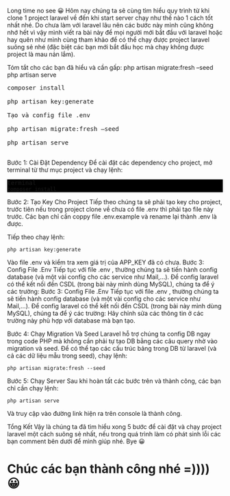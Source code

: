 
Long time no see 😀 Hôm nay chúng ta sẽ cùng tìm hiểu quy trình từ khi clone 1 project laravel về đến khi start server chạy như thế nào 1 cách tốt nhất nhé. Do chưa làm với laravel lâu nên các bước này mình cũng không nhớ hết vì vậy mình viết ra bài này để mọi người mới bắt đầu với laravel hoặc hay quên như mình cùng tham khảo để có thể chạy được project laravel suông sẻ nhé (đặc biệt các bạn mới bắt đầu học mà chạy không được project là mau nản lắm).

Tóm tắt cho các bạn đã hiểu và cần gấp:
php artisan migrate:fresh –seed
php artisan serve
<pre title="terminal" class="wp-block-code  language-properties"><div class="prism-titlename">composer install</div>
<div class="prism-titlename">php artisan key:generate
</div>
<div class="prism-titlename">Tạo và config file .env</div>
<div class="prism-titlename">php artisan migrate:fresh –seed
</div>
<div class="prism-titlename">php artisan serve</div>
</pre>


Bước 1: Cài Đặt Dependency
Để cài đặt các dependency cho project, mở terminal từ thư mục project và chạy lệnh:
<pre title="terminal" class="wp-block-code  language-properties" style="background:black"><div class="prism-titlename">terminal</div><code lang="properties" class="  language-properties"><span class="token attr-name">composer</span> <span class="token attr-value">install</span></code></pre>
Bước 2: Tạo Key Cho Project
Tiếp theo chúng ta sẽ phải tạo key cho project, trước tiên nếu trong project clone về chưa có file .env thì phải tạo file này trước. Các bạn chỉ cần coppy file .env.example và rename lại thành .env là được.

Tiếp theo chạy lệnh:
<pre title="terminal" class="wp-block-code  language-properties"><code lang="properties" class="  language-properties"><span class="token attr-name">php</span> <span class="token attr-value">artisan key:generate</span></code></pre>
Vào file .env và kiểm tra xem giá trị của APP_KEY đã có chưa.
Bước 3: Config File .Env
Tiếp tục với file .env , thường chúng ta sẽ tiến hành config database (và một vài config cho các service như Mail,…). Để config laravel có thể kết nối đến CSDL (trong bài này mình dùng MySQL), chúng ta để ý các trường:
Bước 3: Config File .Env
Tiếp tục với file .env , thường chúng ta sẽ tiến hành config database (và một vài config cho các service như Mail,…). Để config laravel có thể kết nối đến CSDL (trong bài này mình dùng MySQL), chúng ta để ý các trường:
Hãy chỉnh sửa các thông tin ở các trường này phù hợp với database mà bạn tạo.

Bước 4: Chạy Migration Và Seed
Laravel hỗ trợ chúng ta config DB ngay trong code PHP mà không cần phải tự tạo DB bằng các câu query nhờ vào migration và seed. Để có thể tạo các cấu trúc bảng trong DB từ laravel (và cả các dữ liệu mẫu trong seed), chạy lệnh:
<pre title="terminal" class="wp-block-code  language-properties"><code lang="properties" class="  language-properties"><span class="token attr-name">php</span> <span class="token attr-value">artisan migrate:fresh --seed</span></code></pre>

Bước 5: Chạy Server
Sau khi hoàn tất các bước trên và thành công, các bạn chỉ cần chạy lệnh:
<pre title="terminal" class="wp-block-code  language-properties"><code lang="properties" class="  language-properties"><span class="token attr-name">php</span> <span class="token attr-value">artisan serve</span></code></pre>
Và truy cập vào đường link hiện ra trên console là thành công.

Tổng Kết
Vậy là chúng ta đã tìm hiểu xong 5 bước để cài đặt và chạy project laravel một cách suông sẻ nhất, nếu trong quá trình làm có phát sinh lỗi các bạn comment bên dưới để mình giúp nhé. Bye 😀
<h1>Chúc các bạn thành công nhé =)))) 😀</h1>

